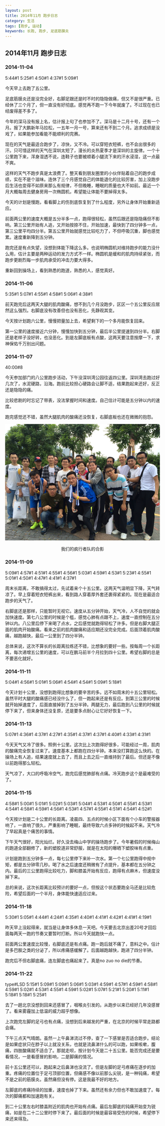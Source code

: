 ```yaml
---
layout: post
title: 2014年11月 跑步日志
category: 生活
tags: [跑步, 运动]
keywords: 长跑, 跑步, 足底筋膜炎
---
```


## 2014年11月 跑步日志

### 2014-11-04

5:44#1
5:25#1
4:50#1
4:37#1
5:09#1

今天早上去跑了五公里。

足底筋膜炎还是没完全好，右脚足跟还是时不时的隐隐做痛，但又不是很严重。已经休了三个月了，但一直没有好彻底。感觉再不跑一下今年就废了。不过现在也已经废得差不多了。

今年的深马没有报上名，估计报上句了也参加不了。深马是十二月十号，还有一个月。报了大鹏新年马拉松，一五年一月一号，算来还有不到二个月。追求成绩是没戏了，如果能参加看能不能顺利的完赛。

现在的天气是最适合跑步了，凉快，又不冷。可以穿短衣短裤，也不会出很多的汗。只可惜这样的天气在深圳太短了，漫长的炎热夏季才是深圳的主旋律。一个十公里跑下来，浑身湿透不说，连鞋子也要被顺着小腿流下来的汗水浸湿，这一点最不爽。

这样的天气不跑步真是太浪费了。整天看到朋友圈里的小伙伴贴着自己的跑步成绩，实在不是个滋味。连休了三个月感觉自己的体能退化的比较厉害，加上没跑步后生活也变得不如原来那么有规律，不但晚睡，睡眠的质量也大不如前。最近一个月大概每周去健身房用一次椭圆机，希望能让体能不要掉得太多。

今天的计划是慢跑，看看脚上的伤到底恢复到了什么程度，另外让身体开始重新适应。

前面两公里的速度大概是五分半多一点，跑得很轻松，虽然后跟还是隐隐痛但不影响。第三公里开始有人追，又开始按捺不住，开始加速，最快到了四分钟多一点，第三公里平均四分半。第五公里开始就感觉比较吃力了，不但呼吸沉重，脚也感觉累。速度重新降到五分钟。

跑完还是有点失望，没想到体能下降这么多。也说明椭圆机对维持跑步的能力没什么用，估计主要是两种运动的发力方式不一样。椭圆机是缓和的肌肉持续紧张，而跑步更剧烈每一步肌肉承受的冲击力要大得多。

重新回到操场上，看到熟悉的跑道，熟悉的人，感觉真好。

### 2014-11-06

5:35#1
5:07#1
4:55#1
4:58#1
5:06#1
4:38#1

前天跑完后这两天大腿的肌肉酸痛，想不到几个月没跑步，区区一个五公里反应居然这么强烈。右脚底没有改善但也没有恶化，先静观其变。

今天按计划跑六公里，慢慢把量加上去，希望剩下的一个多月能恢复回来。

第一公里的速度接近六分钟，慢慢加快到五分钟，最后半公里提速到四分半。右脚还是老样子没好转，也没恶化。到是左脚底板有点酸，这两天要注意按摩一下，求神保佑千万别出问题。

### 2014-11-07

40:00#8

今天参加部门的八公里跑步活动，下午没深圳湾公园往返四公里。深圳湾去跑过好几次了，水泥硬路，沿海。跑前比较担心硬路会让脚不适，结果跑起来还好，反正还是隐隐的痛。

比较悲剧的时忘记了带表，没法掌握时间和速度。自己估计可能是五分钟以内的速度。

跑完感觉还不错，虽然大腿肌肉的酸痛还没恢复，右脚底板也还在微微的抱怨。

![我们的疯行者队合影](https://raw.githubusercontent.com/RockyPan/rockypan.github.com/master/asset/2014-11-07-running-log.png)
<center>我们的疯行者队的合影</center>

### 2014-11-09

5:09#1
4:57#1
4:51#1
4:55#1
4:56#1
5:03#1
4:59#1
4:53#1
5:23#1
4:55#1
5:01#1
4:50#1
4:47#1
4:41#1
4:37#1

周末长距离，不敢搞得太过，先试着来个十五公里。这两天气温明显下降，天气转凉了。早上穿着短衣短裤出来，看到路人穿着厚外套还裹得紧紧的。现在是最适合跑步的天气了。

右脚底还是那样，只能暂时无视它。速度从五分钟开始，天气冷，人不自觉的就会加快速度。第七八公里的时候是个槛，感觉心肺有点跟不上，速度一直控制在五分钟以内。八公里后停下来喝了点水，之后感觉就跑得轻松了许多。但是右脚大腿正面的肌肉开始酸痛。看来之前的肌肉酸痛和适应期还没完全完成。后面顶着肌肉酸痛，越跑越快，最后一公里到了四分半钟。

总体来说，这次不算长的长距离拉练还不错，比想象的要好一些。按每周一个长距离，每次递增五公里的速度，可以在鹏马前半个月拉到四十公里。希望右脚的总是不要恶化就好。

### 2014-11-11

5:04#1
4:56#1
5:01#1
5:06#1
4:54#1
4:54#1
5:09#1
5:18#1

今天计划十公里，没想到跑得比想象的要辛苦的多。远不如周末的十五公里轻松。虽然平时大腿的酸痛感已经没什么了，但一跑起来还是有反应。到第三公里的时候就开始掉速度了，后面直接掉到了五分半钟。两腿无力，最后跑到八公里的时候就停下来了，但来身体还没复原，还是要多点耐心让它好好恢复一下。

### 2014-11-13

5:07#1
4:36#1
4:37#1
4:27#1
4:35#1
4:37#1
4:37#1
4:40#1
4:33#1
4:31#1

今天天气又冷了很多。照例十公里。这次比上次跑得好很多，可能经过一周，肌肉的酸痛完全恢复过来了。速度基本上都跑在四分半钟。本来没打算跑这么快的。在操场上有人追，结果速度就上去了，而且上去之后一直维持到了最后。但还是不像以前跑得那么轻松。

天气凉了，大口的呼吸冷空气，跑完后感觉肺部有点痛。冷天跑步这个是最难受的了。

### 2014-11-15

4:58#1
5:00#1
5:01#1
5:02#1
5:03#1
5:04#1
4:53#1
4:50#1
4:55#1
4:53#1
4:54#1
4:58#1
4:59#1
4:56#1
4:53#1
4:57#1
4:55#1
4:51#1
4:54#1
4:52#1

今天按计划是二十公里的长距离。凌晨四、五点的时候小区下面有个小车的警报器响了，一直响了很久，严重影响了睡眠，最终导致六点多钟的时候起不来。天气冷了早起真是个痛苦的事情。

下午天气很好，阳光灿烂。好久没去梅山中学的操场跑步了。今年暑假的时候梅山的跑道全部翻修了，新的塑胶道非常舒服，就是在太阳的曝晒下塑胶味有点重。

计划是跑到五分钟多一点，每七公里停下来补一次水。第一个七公里跑得中规中矩，都是五分钟零几秒。喝了水之后速度还稍微有了点提升，基本都在五分钟之内。最后的三公里跑得比较吃力，脚和膝盖开始有反应，跑得有点麻木，但速度没掉下来。

总的来说，这次长距离比较预计的要好一点，但按这个状态要跑全马还是比较危险，希望后面的一个半月，身体能快速适应过来。

### 2014-11-18

5:30#1
5:05#1
4:44#1
4:24#1
4:35#1
4:40#1
4:41#1
4:42#1
4:41#1
4:19#1


昨天早上没起得来，就当是让身体多休息一天吧。今天要去北京出差20号才回后面每两天一跑的节奏又要暂时打断。所以今天就跑快一点。

前面两公里速度比较慢，右脚底还是有点痛。跑一跑后就不痛了，意料之中。估计是多巴胺之类的分泌了，所以疼痛感缓解了。后面越跑越快，跑进了四分半钟。

跑完后不但右脚底痛，连左脚底也痛起来了。真是no zuo no die的节奏。

### 2014-11-22

type#LSD
5:15#1
5:09#1
5:09#1
5:06#1
5:03#1
4:59#1
4:57#1
4:59#1
4:58#1
4:59#1
5:02#1
4:53#1
4:55#1
4:59#1
5:02#1
5:07#1
5:21#1
5:20#1
5:11#1
5:18#1
5:18#1
5:25#1


去了一趟北京没想到回来还感冒了，咽喉炎引发的。从跑步以来已经好几年没感冒了。看来雾霾加上低温的威力超乎想像。

上次跑完左脚的足弓也有点痛，没想到后来越发的严重，在北京的时候平常走路都会痛。

下午三点天气晴朗。虽然一上午鼻涕流过不停，查了一下感冒是否适合跑步。结论是如果症状只在脖子以上就没关系，也就是流鼻涕什么的可以跑，如果咳嗽，腹痛，四肢酸痛就不适合了。那就走呗，按计划今天是二十五公里。能否完成还是要看情况，一是看感冒的影响，二是脚痛的情况。

前十五公里还可以，跑起来之后鼻涕也没流了。但是左脚的足弓疼痛在逐步的加重。疼痛的位置位于足弓顶部位置，但痛感不像以前那么尖锐，是一种钝痛，希望不是之前的筋膜炎。虽然痛但没有停。这是我最不好的地方。

左脚底的疼痛持续的加重，速度也掉了下来。虽然还有余力但也不敢加速度了。每次的脚痛都和加速跑有关。

到二十公里左右时膝盖附近的肌肉也开始有点痛。最后左脚底的钝痛开始变为锐痛，如是在二十二公里时停下来了。最后面的时候是最容易受伤的时候，希望停下来还来得及。


